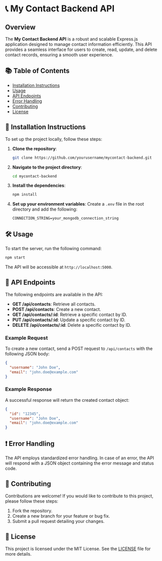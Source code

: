# 📞 My Contact Backend API

## Overview
The **My Contact Backend API** is a robust and scalable Express.js application designed to manage contact information efficiently. This API provides a seamless interface for users to create, read, update, and delete contact records, ensuring a smooth user experience.

## 📚 Table of Contents
- [Installation Instructions](#installation-instructions)
- [Usage](#usage)
- [API Endpoints](#api-endpoints)
- [Error Handling](#error-handling)
- [Contributing](#contributing)
- [License](#license)

## 🚀 Installation Instructions
To set up the project locally, follow these steps:

1. **Clone the repository**:
   ```bash
   git clone https://github.com/yourusername/mycontact-backend.git
   ```
2. **Navigate to the project directory**:
   ```bash
   cd mycontact-backend
   ```
3. **Install the dependencies**:
   ```bash
   npm install
   ```
4. **Set up your environment variables**:
   Create a `.env` file in the root directory and add the following:
   ```
   CONNECTION_STRING=your_mongodb_connection_string
   ```

## 🛠️ Usage
To start the server, run the following command:
```bash
npm start
```
The API will be accessible at `http://localhost:5000`.

## 📡 API Endpoints
The following endpoints are available in the API:

- **GET /api/contacts**: Retrieve all contacts.
- **POST /api/contacts**: Create a new contact.
- **GET /api/contacts/:id**: Retrieve a specific contact by ID.
- **PUT /api/contacts/:id**: Update a specific contact by ID.
- **DELETE /api/contacts/:id**: Delete a specific contact by ID.

### Example Request
To create a new contact, send a POST request to `/api/contacts` with the following JSON body:
```json
{
  "username": "John Doe",
  "email": "john.doe@example.com"
}
```

### Example Response
A successful response will return the created contact object:
```json
{
  "id": "12345",
  "username": "John Doe",
  "email": "john.doe@example.com"
}
```

## ❗ Error Handling
The API employs standardized error handling. In case of an error, the API will respond with a JSON object containing the error message and status code.

## 🤝 Contributing
Contributions are welcome! If you would like to contribute to this project, please follow these steps:
1. Fork the repository.
2. Create a new branch for your feature or bug fix.
3. Submit a pull request detailing your changes.

## 📄 License
This project is licensed under the MIT License. See the [LICENSE](LICENSE) file for more details.
